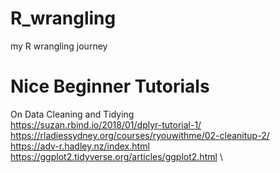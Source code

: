 # R_wrangling
my R wrangling journey 

# Nice Beginner Tutorials
On Data Cleaning and Tidying \
https://suzan.rbind.io/2018/01/dplyr-tutorial-1/ \
https://rladiessydney.org/courses/ryouwithme/02-cleanitup-2/ \
https://adv-r.hadley.nz/index.html \
https://ggplot2.tidyverse.org/articles/ggplot2.html \

